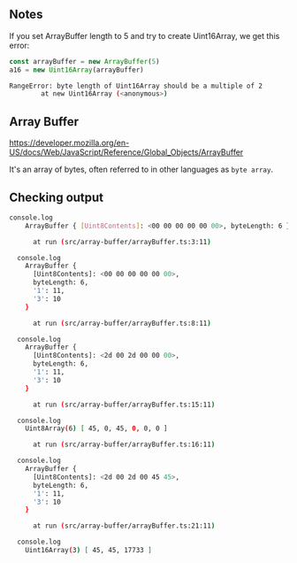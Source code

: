 ## Notes

If you set ArrayBuffer length to 5 and try to create Uint16Array, we get this error:

```ts
const arrayBuffer = new ArrayBuffer(5)
a16 = new Uint16Array(arrayBuffer)
```

```bash
RangeError: byte length of Uint16Array should be a multiple of 2
        at new Uint16Array (<anonymous>)
```

## Array Buffer

https://developer.mozilla.org/en-US/docs/Web/JavaScript/Reference/Global_Objects/ArrayBuffer

It's an array of bytes, often referred to in other languages as `byte array`.

## Checking output

```bash
console.log
    ArrayBuffer { [Uint8Contents]: <00 00 00 00 00 00>, byteLength: 6 }

      at run (src/array-buffer/arrayBuffer.ts:3:11)

  console.log
    ArrayBuffer {
      [Uint8Contents]: <00 00 00 00 00 00>,
      byteLength: 6,
      '1': 11,
      '3': 10
    }

      at run (src/array-buffer/arrayBuffer.ts:8:11)

  console.log
    ArrayBuffer {
      [Uint8Contents]: <2d 00 2d 00 00 00>,
      byteLength: 6,
      '1': 11,
      '3': 10
    }

      at run (src/array-buffer/arrayBuffer.ts:15:11)

  console.log
    Uint8Array(6) [ 45, 0, 45, 0, 0, 0 ]

      at run (src/array-buffer/arrayBuffer.ts:16:11)

  console.log
    ArrayBuffer {
      [Uint8Contents]: <2d 00 2d 00 45 45>,
      byteLength: 6,
      '1': 11,
      '3': 10
    }

      at run (src/array-buffer/arrayBuffer.ts:21:11)

  console.log
    Uint16Array(3) [ 45, 45, 17733 ]
```
